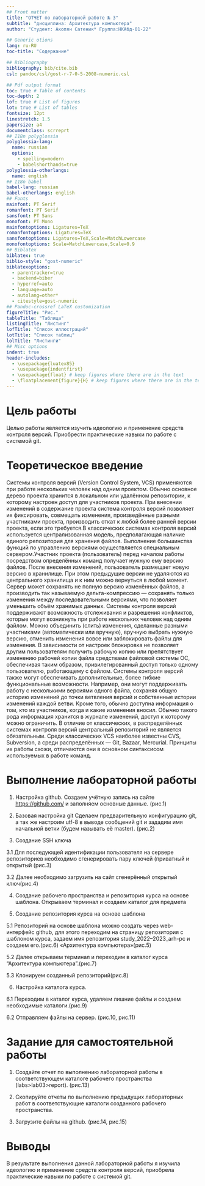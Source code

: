 ```yaml
---
## Front matter
title: "ОТЧЕТ по лабораторной работе № 3"
subtitle: "дисциплина: Архитектура компьютера"
author: "Студент: Акопян Сатеник* Группа:НКАбд-01-22"

## Generic otions
lang: ru-RU
toc-title: "Содержание"

## Bibliography
bibliography: bib/cite.bib
csl: pandoc/csl/gost-r-7-0-5-2008-numeric.csl

## Pdf output format
toc: true # Table of contents
toc-depth: 2
lof: true # List of figures
lot: true # List of tables
fontsize: 12pt
linestretch: 1.5
papersize: a4
documentclass: scrreprt
## I18n polyglossia
polyglossia-lang:
  name: russian
  options:
	- spelling=modern
	- babelshorthands=true
polyglossia-otherlangs:
  name: english
## I18n babel
babel-lang: russian
babel-otherlangs: english
## Fonts
mainfont: PT Serif
romanfont: PT Serif
sansfont: PT Sans
monofont: PT Mono
mainfontoptions: Ligatures=TeX
romanfontoptions: Ligatures=TeX
sansfontoptions: Ligatures=TeX,Scale=MatchLowercase
monofontoptions: Scale=MatchLowercase,Scale=0.9
## Biblatex
biblatex: true
biblio-style: "gost-numeric"
biblatexoptions:
  - parentracker=true
  - backend=biber
  - hyperref=auto
  - language=auto
  - autolang=other*
  - citestyle=gost-numeric
## Pandoc-crossref LaTeX customization
figureTitle: "Рис."
tableTitle: "Таблица"
listingTitle: "Листинг"
lofTitle: "Список иллюстраций"
lotTitle: "Список таблиц"
lolTitle: "Листинги"
## Misc options
indent: true
header-includes:
  - \usepackage{luatex85}
  - \usepackage{indentfirst}
  - \usepackage{float} # keep figures where there are in the text
  - \floatplacement{figure}{H} # keep figures where there are in the text
---
```


# Цель работы

Целью работы является изучить идеологию и применение средств контроля
версий. Приобрести практические навыки по работе с системой git.


# Теоретическое введение

Системы контроля версий (Version Control System, VCS) применяются при работе нескольких человек над одним проектом. Обычно основное дерево проекта хранится в локальном или удалённом репозитории, к которому настроен доступ для участников проекта. При внесении изменений в содержание проекта система контроля версий позволяет их фиксировать, совмещать изменения, произведённые разными участниками проекта, производить откат к любой более ранней версии проекта, если это требуется.В классических системах контроля версий используется централизованная модель, предполагающая наличие единого репозитория для хранения файлов. Выполнение большинства функций по управлению версиями осуществляется специальным сервером.Участник проекта (пользователь) перед началом работы посредством определённых команд получает нужную ему версию файлов. После внесения изменений, пользователь размещает новую версию в хранилище. При этом предыдущие версии не удаляются из центрального хранилища и к ним можно вернуться в любой момент. Сервер может сохранять не полную версию изменённых файлов, а производить так называемую дельта-компрессию — сохранять только изменения между последовательными версиями, что позволяет уменьшить объём хранимых данных. Системы контроля версий поддерживают возможность отслеживания и разрешения конфликтов, которые могут возникнуть при работе нескольких человек над одним файлом. Можно объединить (слить) изменения, сделанные разными участниками (автоматически или вручную), вручную выбрать нужную версию, отменить изменения вовсе или заблокировать файлы для изменения. В зависимости от настроек блокировка не позволяет другим пользователям получить рабочую копию или препятствует изменению рабочей копии файла средствами файловой системы ОС, обеспечивая таким образом, привилегированный доступ только одному пользователю, работающему с файлом. Системы контроля версий также
могут обеспечивать дополнительные, более гибкие функциональные возможности. Например, они могут поддерживать работу с несколькими версиями одного файла, сохраняя общую историю изменений до точки ветвления версий и собственные истории изменений каждой ветви. Кроме того, обычно доступна информация о том, кто из участников, когда и какие изменения вносил. Обычно такого рода информация хранится в журнале изменений, доступ к которому можно ограничить. В отличие от классических, в распределённых системах контроля версий центральный
репозиторий не является обязательным. Среди классических VCS наиболее известны CVS, Subversion, а среди распределённых — Git, Bazaar, Mercurial. Принципы их работы схожи, отличаются они в основном синтаксисом
используемых в работе команд.

# Выполнение лабораторной работы

1. Настройка github. 
Создаем учётную запись на сайте https://github.com/ и заполняем основные данные. (рис.1)

2. Базовая настройка git
Сделаем предварительную конфигурацию git, а так же настроим utf-8 в выводе сообщений git и зададим имя 
начальной ветки (будем называть её master). (рис.2)

3. Создание SSH ключа

3.1 Для последующей идентификации пользователя на сервере
репозиториев необходимо сгенерировать пару ключей (приватный и
открытый (рис.3)

3.2 Далее необходимо загрузить на сайт сгенерённый открытый ключ(рис.4)

4. Создание рабочего пространства и репозитория курса на основе шаблона. Открываем терминал и создаем каталог для предмета

5. Создание репозитория курса на основе шаблона

5.1 Репозиторий на основе шаблона можно создать через web-интерфейс github, для этого переходим на страницу репозитория с шаблоном курса, задаем имя репозитория study_2022–2023_arh-pc и создаем его.(рис.6) «Архитектура компьютера»(рис.5)

5.2 Далее открываем терминал и переходим в каталог курса “Архитектура компьютера”.(рис.7)

5.3 Клонируем созданный репозиторий(рис.8)

6. Настройка каталога курса.

6.1 Переходим в каталог курса, удаляем лишние файлы и создаем необходимые каталоги.(рис.9)
      
6.2 Отправляем файлы на сервер. (рис.10, рис.11)

# Задание для самостоятельной работы

1. Создайте отчет по выполнению лабораторной работы в соответствующем каталоге рабочего пространства (labs>lab03>report). (рис.13)

2. Скопируйте отчеты по выполнению предыдущих лабораторных работ в соответствующие каталоги созданного рабочего пространства.

3. Загрузите файлы на github. (рис.14, рис.15)
# Выводы

В результате выполнения данной лабораторной работы я изучила идеологию и применение средств контроля версий, приобрела практические навыки по работе с системой git.

